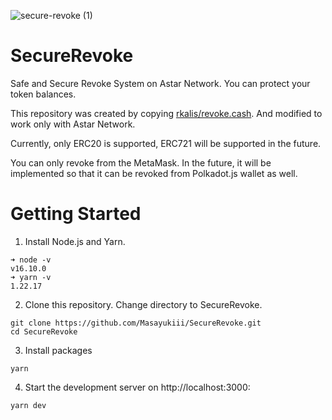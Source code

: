 ![secure-revoke (1)](https://user-images.githubusercontent.com/15361554/161413839-33c6a186-8189-473f-8b8d-21cc86b27446.png)


# SecureRevoke

Safe and Secure Revoke System on Astar Network. You can protect your token balances.

This repository was created by copying [rkalis/revoke.cash](https://github.com/rkalis/revoke.cash).
And modified to work only with Astar Network.

Currently, only ERC20 is supported, ERC721 will be supported in the future.

You can only revoke from the MetaMask.
In the future, it will be implemented so that it can be revoked from Polkadot.js wallet as well.


# Getting Started

1. Install Node.js and Yarn.
```
➜ node -v
v16.10.0
➜ yarn -v
1.22.17
```

2. Clone this repository. Change directory to SecureRevoke.
```
git clone https://github.com/Masayukiii/SecureRevoke.git
cd SecureRevoke
```

3. Install packages
```
yarn
```

4. Start the development server on http://localhost:3000:
```
yarn dev
```
